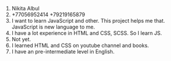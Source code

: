 1. Nikita Albul
2. +77056952414 +79219165879
3. I want to learn JavaScript and other. This project helps me that. JavaScript is new language to me.
4. I have a lot experience in HTML and CSS, SCSS. So I learn JS.
5. Not yet.
6. I learned HTML and CSS on youtube channel and books.
7. I have an pre-intermediate level in English.